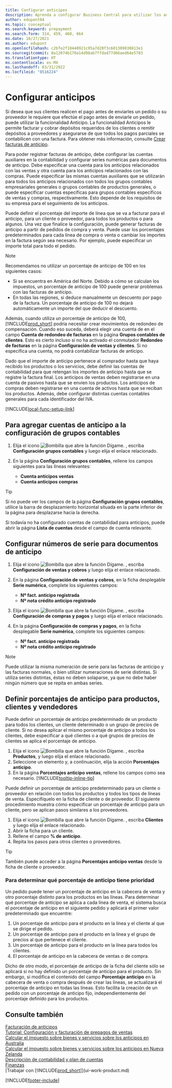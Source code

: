 ```yaml
---
title: Configurar anticipos
description: Aprenda a configurar Business Central para utilizar los anticipos para facturar y cobrar depósitos de los clientes y remitir depósitos a los proveedores.
author: edupont04
ms.topic: conceptual
ms.search.keyword: prepayment
ms.search.form: 314, 459, 460, 664
ms.date: 10/27/2021
ms.author: edupont
ms.openlocfilehash: c2bfe2f10440921c95a7d20f3c601389030813e1
ms.sourcegitcommit: 8a12074b170a14d98ab7ffdad77d66aed64e5783
ms.translationtype: HT
ms.contentlocale: es-MX
ms.lasthandoff: 03/31/2022
ms.locfileid: "8516224"
---
```

# <a name="set-up-prepayments"></a>Configurar anticipos

Si desea que sus clientes realicen el pago antes de enviarles un pedido o su proveedor le requiere que efectúe el pago antes de enviarle un pedido, puede utilizar la funcionalidad Anticipo. La funcionalidad Anticipos le permite facturar y cobrar depósitos requeridos de los clientes o remitir depósitos a proveedores y asegurarse de que todos los pagos parciales se contabilicen con una factura. Para obtener más información, consulte [Crear facturas de anticipo](finance-how-to-create-prepayment-invoices.md).

Para poder registrar facturas de anticipo, debe configurar las cuentas auxiliares en la contabilidad y configurar series numéricas para documentos de anticipo. Debe especificar una cuenta para los anticipos relacionados con las ventas y otra cuenta para los anticipos relacionados con las compras. Puede especificar las mismas cuentas auxiliares que se utilizarán para todos los anticipos relacionados con todos los grupos contables empresariales generales o grupos contables de productos generales, o puede especificar cuentas específicas para grupos contables específicos de ventas y compras, respectivamente. Esto depende de los requisitos de su empresa para el seguimiento de los anticipos.  

Puede definir el porcentaje del importe de línea que se va a facturar para el anticipo, para un cliente o proveedor, para todos los productos o para algunos. Una vez que finalice la configuración, puede generar facturas de anticipo a partir de pedidos de compra y venta. Puede usar los porcentajes predeterminados para cada línea de compra o venta o cambiar los importes en la factura según sea necesario. Por ejemplo, puede especificar un importe total para todo el pedido.  

> [!NOTE]
> Recomendamos no utilizar un porcentaje de anticipo de 100 en los siguientes casos:
>
> * Si se encuentra en América del Norte. Debido a cómo se calculan los impuestos, un porcentaje de anticipo de 100 puede generar problemas con las facturas de anticipo.
> * En todas las regiones, si deduce manualmente un descuento por pago de la factura. Un porcentaje de anticipo de 100 no dejará automáticamente un importe del que deducir el descuento.
>
> Además, cuando utiliza un porcentaje de anticipo de 100, [!INCLUDE[prod_short](includes/prod_short.md)] podría necesitar crear movimientos de redondeo de compensación. Cuando eso suceda, deberá elegir una cuenta de en el campo **Cuenta de redondeo de facturas** en la página **Grupos contables de clientes**. Esto es cierto incluso si no ha activado el conmutador **Redondeo de facturas** en la página **Configuración de ventas y clientes**. Si no especifica una cuenta, no podrá contabilizar facturas de anticipo. 

Dado que el importe de anticipo pertenece al comprador hasta que haya recibido los productos o los servicios, debe definir las cuentas de contabilidad para que retengan los importes de anticipo hasta que se registre la factura final. Los anticipos de ventas deben registrarse en una cuenta de pasivos hasta que se envíen los productos. Los anticipos de compras deben registrarse en una cuenta de activos hasta que se reciban los productos. Además, debe configurar distintas cuentas contables generales para cada identificador del IVA.  

[!INCLUDE[local-func-setup-link](includes/local-func-setup-link.md)]

## <a name="to-add-prepayment-accounts-to-the-general-posting-setup"></a>Para agregar cuentas de anticipo a la configuración de grupos contables  

1. Elija el icono ![Bombilla que abre la función Dígame.](media/ui-search/search_small.png "Dígame qué desea hacer") , escriba **Configuración grupos contables** y luego elija el enlace relacionado.
2. En la página **Configuración grupos contables**, rellene los campos siguientes para las líneas relevantes:  

    * **Cuenta anticipos ventas**  
    * **Cuenta anticipos compras**  

> [!TIP]
> Si no puede ver los campos de la página **Configuración grupos contables**, utilice la barra de desplazamiento horizontal situada en la parte inferior de la página para desplazarse hacia la derecha.  

Si todavía no ha configurado cuentas de contabilidad para anticipos, puede abrir la página **Lista de cuentas** desde el campo de cuenta relevante.  

## <a name="to-set-up-number-series-for-prepayment-documents"></a>Configurar números de serie para documentos de anticipo  

1. Elija el icono ![Bombilla que abre la función Dígame.](media/ui-search/search_small.png "Dígame qué desea hacer") , escriba **Configuración de ventas y cobros** y luego elija el enlace relacionado.
2. En la página **Configuración de ventas y cobros**, en la ficha desplegable **Serie numérica**, complete los siguientes campos:  

   * **Nº fact. anticipo registrada**
   * **Nº nota crédito anticipo registrado**

3. Elija el icono ![Bombilla que abre la función Dígame.](media/ui-search/search_small.png "Dígame qué desea hacer") , escriba **Configuración de compras y pagos** y luego elija el enlace relacionado.
4. En la página **Configuración de compras y pagos**, en la ficha desplegable **Serie numérica**, complete los siguientes campos:

    * **Nº fact. anticipo registrada**
    * **Nº nota crédito anticipo registrado**

> [!NOTE]  
> Puede utilizar la misma numeración de serie para las facturas de anticipo y las facturas normales, o bien utilizar numeraciones de serie distintas. Si utiliza series distintas, éstas no deben solaparse, ya que no debe haber ningún número que se repita en ambas series.  

## <a name="to-set-up-prepayment-percentages-for-items-customers-and-vendors"></a>Definir porcentajes de anticipo para productos, clientes y vendedores

Puede definir un porcentaje de anticipo predeterminado de un producto para todos los clientes, un cliente determinado o un grupo de precios de cliente. Si no desea aplicar el mismo porcentaje de anticipo a todos los clientes, debe especificar a qué clientes o a qué grupos de precios de clientes se aplica el porcentaje de anticipo.

1. Elija el icono ![Bombilla que abre la función Dígame.](media/ui-search/search_small.png "Dígame qué desea hacer") , escriba **Productos**, y luego elija el enlace relacionado.
2. Seleccione un elemento y, a continuación, elija la acción **Porcentajes anticipo**.  
3. En la página **Porcentajes anticipo ventas**, rellene los campos como sea necesario. [!INCLUDE[tooltip-inline-tip](includes/tooltip-inline-tip_md.md)]

Puede definir un porcentaje de anticipo predeterminado para un cliente o proveedor en relación con todos los productos y todos los tipos de líneas de venta. Especifíquelo en la ficha de cliente o de proveedor. El siguiente procedimiento muestra cómo especificar un porcentaje de anticipo para un cliente, pero se aplican pasos similares a los proveedores.  

1. Elija el icono ![Bombilla que abre la función Dígame.](media/ui-search/search_small.png "Dígame qué desea hacer") , escriba **Clientes** y luego elija el enlace relacionado.
2. Abrir la ficha para un cliente.
3. Rellene el campo **% de anticipo**.
4. Repita los pasos para otros clientes o proveedores.  

> [!TIP]
> También puede acceder a la página **Porcentajes anticipo ventas** desde la ficha de cliente o proveedor.

### <a name="to-determine-which-prepayment-percentage-has-first-priority"></a>Para determinar qué porcentaje de anticipo tiene prioridad  

Un pedido puede tener un porcentaje de anticipo en la cabecera de venta y otro porcentaje distinto para los productos en las líneas. Para determinar qué porcentaje de anticipo se aplica a cada línea de venta, el sistema busca el porcentaje de anticipo en el siguiente pedido y aplicará el primer valor predeterminado que encuentre:  

1. Un porcentaje de anticipo para el producto en la línea y el cliente al que se dirige el pedido.  
2. Un porcentaje de anticipo para el producto en la línea y el grupo de precios al que pertenece el cliente.  
3. Un porcentaje de anticipo para el producto en la línea para todos los clientes.  
4. El porcentaje de anticipo en la cabecera de ventas o de compra.  

Dicho de otro modo, el porcentaje de anticipo de la ficha del cliente sólo se aplicará si no hay definido un porcentaje de anticipo para el producto. Sin embargo, si modifica el contenido del campo **Porcentaje anticipo** en la cabecera de venta o compra después de crear las líneas, se actualizará el porcentaje de anticipo en todas las líneas. Esto facilita la creación de un pedido con un porcentaje de anticipo fijo, independientemente del porcentaje definido para los productos.

## <a name="see-also"></a>Consulte también  

[Facturación de anticipos](finance-invoice-prepayments.md)  
[Tutorial: Configuración y facturación de prepagos de ventas](walkthrough-setting-up-and-invoicing-sales-prepayments.md)  
[Calcular el impuesto sobre bienes y servicios sobre los anticipos en Australia](LocalFunctionality/Australia/how-to-calculate-goods-and-services-tax-on-prepayments.md)  
[Calcular el impuesto sobre bienes y servicios sobre los anticipos en Nueva Zelanda](LocalFunctionality/NewZealand/how-to-calculate-goods-and-services-tax-on-prepayments.md)  
[Descripción de contabilidad y plan de cuentas](finance-general-ledger.md)  
[Finanzas](finance.md)  
[Trabajar con [!INCLUDE[prod_short](includes/prod_short.md)]](ui-work-product.md)


[!INCLUDE[footer-include](includes/footer-banner.md)]